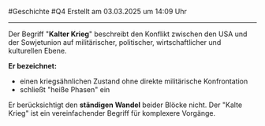 #Geschichte #Q4 Erstellt am 03.03.2025 um 14:09 Uhr

---

Der Begriff "**Kalter Krieg**" beschreibt den Konflikt zwischen den USA und der Sowjetunion auf militärischer, politischer, wirtschaftlicher und kulturellen Ebene.

**Er bezeichnet:**
- einen kriegsähnlichen Zustand ohne direkte militärische Konfrontation
- schließt "heiße Phasen" ein

Er berücksichtigt den **ständigen Wandel** beider Blöcke nicht. Der "Kalte Krieg" ist ein vereinfachender Begriff für komplexere Vorgänge.